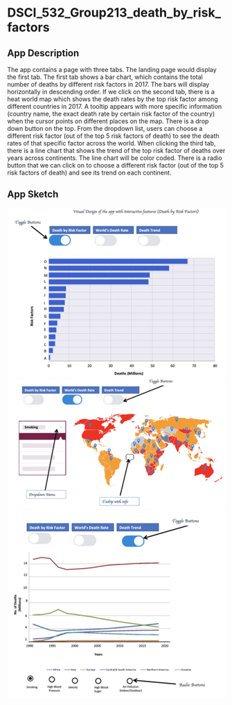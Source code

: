 # DSCI_532_Group213_death_by_risk_factors

## App Description

The app contains a page with three tabs. The landing page would display the first tab. The first tab shows a bar chart, which contains the total number of deaths by different risk factors in 2017. The bars will display horizontally in descending order.
If we click on the second tab, there is a heat world map which shows the death rates by the top risk factor among different countries in 2017. A tooltip appears with more specific information (country name, the exact death rate by certain risk factor of the country) when the cursor points on different places on the map. There is a drop down button on the top. From the dropdown list, users can choose a different risk factor (out of the top 5 risk factors of death) to see the death rates of that specific factor across the world.
When clicking the third tab, there is a line chart that shows the trend of the top risk factor of deaths over years across continents. The line chart will be color coded. There is a radio button that we can click on to choose a different risk factor (out of the top 5 risk factors of death) and see its trend on each continent.

## App Sketch
![app_feature1](img/app_feature1.png)
![app_feature2](img/app_feature2.png)
![app_feature3](img/app_feature3.png)